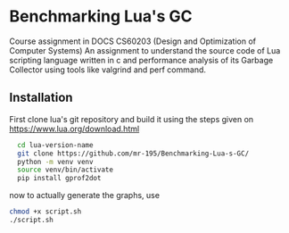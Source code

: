 
# Benchmarking Lua's GC

Course assignment in DOCS CS60203 (Design and Optimization of Computer Systems)
An assignment to understand the source code of Lua scripting language written in c and performance analysis of its Garbage Collector using tools like valgrind and perf command.

## Installation

First clone lua's git repository and build it using the steps given on https://www.lua.org/download.html

```bash
  cd lua-version-name
  git clone https://github.com/mr-195/Benchmarking-Lua-s-GC/
  python -m venv venv
  source venv/bin/activate
  pip install gprof2dot
```


now to actually generate the graphs, use 

```bash
chmod +x script.sh
./script.sh
```
    

